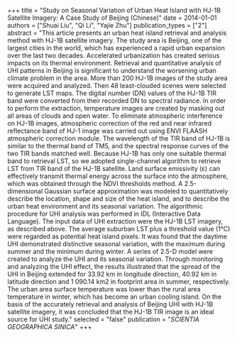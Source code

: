 +++
title = "Study on Seasonal Variation of Urban Heat Island with HJ-1B Satellite Imagery: A Case Study of Beijing (Chinese)"
date = 2014-01-01
authors = ["Shuai Liu", "Qi Li", "Yajie Zhu"]
publication_types = ["2"]
abstract = "This article presents an urban heat island retrieval and analysis method with HJ-1B satellite imagery. The study area is Beijing, one of the largest cities in the world, which has experienced a rapid urban expansion over the last two decades. Accelerated urbanization has created serious impacts on its thermal environment. Retrieval and quantitative analysis of UHI patterns in Beijing is significant to understand the worsening urban climate problem in the area. More than 200 HJ-1B images of the study area were acquired and analyzed. Then 48 least-clouded scenes were selected to generate LST maps. The digital number (DN) values of the HJ-1B TIR band were converted from their recorded DN to spectral radiance. In order to perform the extraction, temperature images are created by masking out all areas of clouds and open water. To eliminate atmospheric interference on HJ-1B images, atmospheric correction of the red and near infrared reflectance band of HJ-1 image was carried out using ENVI FLAASH atmospheric correction module. The wavelength of the TIR band of HJ-1B is similar to the thermal band of TM5, and the spectral response curves of the two TIR bands matched well. Because HJ-1B has only one suitable thermal band to retrieval LST, so we adopted single-channel algorithm to retrieve LST from TIR band of the HJ-1B satellite. Land surface emissivity (ε) can effectively transmit thermal energy across the surface into the atmosphere, which was obtained through the NDVI thresholds method. A 2.5-dimensional Gaussian surface approximation was modeled to quantitatively describe the location, shape and size of the heat island, and to describe the urban heat environment and its seasonal variation. The algorithmic procedure for UHI analysis was performed in IDL (Interactive Data Language). The input data of UHI extraction were the HJ-1B LST imagery, as described above. The average suburban LST plus a threshold value (1℃) were regarded as potential heat island pixels. It was found that the daytime UHI demonstrated distinctive seasonal variation, with the maximum during summer and the minimum during winter. A series of 2.5-D model were created to analyze the UHI and its seasonal variation. Through monitoring and analyzing the UHI effect, the results illustrated that the spread of the UHI in Beijing extended for 33.92 km in longitude direction, 40.92 km in latitude direction and 1 090.14 km2 in footprint area in summer, respectively. The urban area surface temperature was lower than the rural area temperature in winter, which has become an urban cooling island. On the basis of the accurately retrieval and analysis of Beijing UHI with HJ-1B satellite imagery, it was concluded that the HJ-1B TIR image is an ideal source for UHI study."
selected = "false"
publication = "*SCIENTIA GEOGRAPHICA SINICA*"
+++

